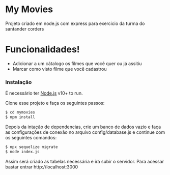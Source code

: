 # My Movies

Projeto criado em node.js com express para exercicio da turma do santander corders

# Funcionalidades!

  - Adicionar a um cátalogo os filmes que você quer ou já assitiu
  - Marcar como visto filme que você cadastrou
  
### Instalação

É necessário ter [Node.js](https://nodejs.org/) v10+ to run.

Clone esse projeto e faça os seguintes passos:

```sh
$ cd mymovies
$ npm install
```
Depois da intação de dependencias, crie um banco de dados vazio e faça as configurações de conexão no arquivo config/database.js e continue com os seguintes comandos:
```sh
$ npx sequelize migrate
$ node index.js
```
Assim será criado as tabelas necessária e irá subir o servidor. Para acessar bastar entrar http://localhost:3000